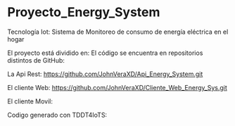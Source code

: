 # Proyecto_Energy_System
Tecnología Iot: Sistema de Monitoreo de consumo de energía eléctrica en el hogar

El proyecto está dividido en:
El código se encuentra en repositorios distintos de GitHub:

La Api Rest:
https://github.com/JohnVeraXD/Api_Energy_System.git


El cliente Web:
https://github.com/JohnVeraXD/Cliente_Web_Energy_Sys.git


El cliente Movil:


Codigo generado con TDDT4IoTS:

